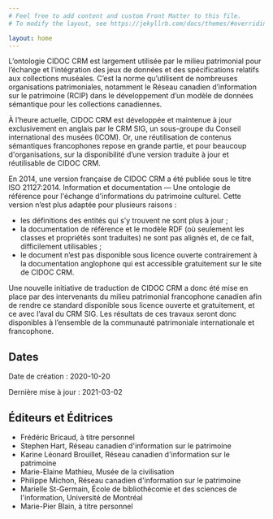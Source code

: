 ```yaml
---
# Feel free to add content and custom Front Matter to this file.
# To modify the layout, see https://jekyllrb.com/docs/themes/#overriding-theme-defaults

layout: home
---
```


L’ontologie CIDOC CRM est largement utilisée par le milieu patrimonial pour l’échange et l'intégration des jeux de données et des spécifications relatifs aux collections muséales. C’est la norme qu’utilisent de nombreuses organisations patrimoniales, notamment le Réseau canadien d’information sur le patrimoine (RCIP) dans le développement d’un modèle de données sémantique pour les collections canadiennes. 

À l’heure actuelle, CIDOC CRM est développée et maintenue à jour exclusivement en anglais par le CRM SIG, un sous-groupe du Conseil international des musées (ICOM). Or, une réutilisation de contenus sémantiques francophones repose en grande partie, et pour beaucoup d'organisations, sur la disponibilité d’une version traduite à jour et réutilisable de CIDOC CRM.

En 2014, une version française de CIDOC CRM a été publiée sous le titre ISO 21127:2014. Information et documentation — Une ontologie de référence pour l'échange d'informations du patrimoine culturel. Cette version n’est plus adaptée pour plusieurs raisons : 

* les définitions des entités qui s’y trouvent ne sont plus à jour ; 
* la documentation de référence et le modèle RDF (où seulement les classes et propriétés sont traduites) ne sont pas alignés et, de ce fait, difficilement utilisables ;	
* le document n’est pas disponible sous licence ouverte contrairement à la documentation anglophone qui est accessible gratuitement sur le site de CIDOC CRM.

Une nouvelle initiative de traduction de CIDOC CRM a donc été mise en place par des intervenants du milieu patrimonial francophone canadien afin de rendre ce standard disponible sous licence ouverte et gratuitement, et ce avec l’aval du CRM SIG. Les résultats de ces travaux seront donc disponibles à l’ensemble de la communauté patrimoniale internationale et francophone. 

## Dates

Date de création : 2020-10-20

Dernière mise à jour : 2021-03-02

## Éditeurs et Éditrices 

* Frédéric Bricaud, à titre personnel
* Stephen Hart, Réseau canadien d'information sur le patrimoine
* Karine Léonard Brouillet, Réseau canadien d'information sur le patrimoine
* Marie-Elaine Mathieu, Musée de la civilisation
* Philippe Michon, Réseau canadien d'information sur le patrimoine
* Marielle St-Germain, École de bibliothécomie et des sciences de l'information, Université de Montréal
* Marie-Pier Blain, à titre personnel

